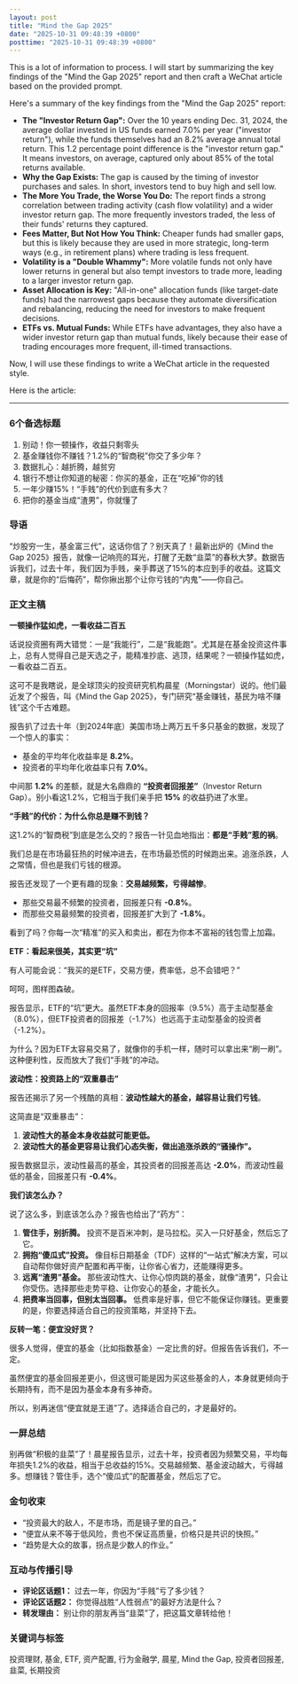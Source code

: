 ```yaml
---
layout: post
title: "Mind the Gap 2025"
date: "2025-10-31 09:48:39 +0800"
posttime: "2025-10-31 09:48:39 +0800"
---
```


This is a lot of information to process. I will start by summarizing the key findings of the "Mind the Gap 2025" report and then craft a WeChat article based on the provided prompt.

Here's a summary of the key findings from the "Mind the Gap 2025" report:

*   **The "Investor Return Gap":** Over the 10 years ending Dec. 31, 2024, the average dollar invested in US funds earned 7.0% per year ("investor return"), while the funds themselves had an 8.2% average annual total return. This 1.2 percentage point difference is the "investor return gap." It means investors, on average, captured only about 85% of the total returns available.
*   **Why the Gap Exists:** The gap is caused by the timing of investor purchases and sales. In short, investors tend to buy high and sell low.
*   **The More You Trade, the Worse You Do:** The report finds a strong correlation between trading activity (cash flow volatility) and a wider investor return gap. The more frequently investors traded, the less of their funds' returns they captured.
*   **Fees Matter, But Not How You Think:** Cheaper funds had smaller gaps, but this is likely because they are used in more strategic, long-term ways (e.g., in retirement plans) where trading is less frequent.
*   **Volatility is a "Double Whammy":** More volatile funds not only have lower returns in general but also tempt investors to trade more, leading to a larger investor return gap.
*   **Asset Allocation is Key:** "All-in-one" allocation funds (like target-date funds) had the narrowest gaps because they automate diversification and rebalancing, reducing the need for investors to make frequent decisions.
*   **ETFs vs. Mutual Funds:** While ETFs have advantages, they also have a wider investor return gap than mutual funds, likely because their ease of trading encourages more frequent, ill-timed transactions.

Now, I will use these findings to write a WeChat article in the requested style.

Here is the article:

---

### 6个备选标题

1.  别动！你一顿操作，收益只剩零头
2.  基金赚钱你不赚钱？1.2%的“智商税”你交了多少年？
3.  数据扎心：越折腾，越贫穷
4.  银行不想让你知道的秘密：你买的基金，正在“吃掉”你的钱
5.  一年少赚15%！“手贱”的代价到底有多大？
6.  把你的基金当成“渣男”，你就懂了

### 导语

“炒股穷一生，基金富三代”，这话你信了？别天真了！最新出炉的《Mind the Gap 2025》报告，就像一记响亮的耳光，打醒了无数“韭菜”的春秋大梦。数据告诉我们，过去十年，我们因为手贱，亲手葬送了15%的本应到手的收益。这篇文章，就是你的“后悔药”，帮你揪出那个让你亏钱的“内鬼”——你自己。

### 正文主稿

**一顿操作猛如虎，一看收益二百五**

话说投资圈有两大错觉：一是“我能行”，二是“我能跑”。尤其是在基金投资这件事上，总有人觉得自己是天选之子，能精准抄底、逃顶，结果呢？一顿操作猛如虎，一看收益二百五。

这可不是我瞎说，是全球顶尖的投资研究机构晨星（Morningstar）说的。他们最近发了个报告，叫《Mind the Gap 2025》，专门研究“基金赚钱，基民为啥不赚钱”这个千古难题。

报告扒了过去十年（到2024年底）美国市场上两万五千多只基金的数据，发现了一个惊人的事实：

*   基金的平均年化收益率是 **8.2%**。
*   投资者的平均年化收益率只有 **7.0%**。

中间那 **1.2%** 的差额，就是大名鼎鼎的 **“投资者回报差”**（Investor Return Gap）。别小看这1.2%，它相当于我们亲手把 **15%** 的收益扔进了水里。

**“手贱”的代价：为什么你总是赚不到钱？**

这1.2%的“智商税”到底是怎么交的？报告一针见血地指出：**都是“手贱”惹的祸**。

我们总是在市场最狂热的时候冲进去，在市场最恐慌的时候跑出来。追涨杀跌，人之常情，但也是我们亏钱的根源。

报告还发现了一个更有趣的现象：**交易越频繁，亏得越惨**。

*   那些交易最不频繁的投资者，回报差只有 **-0.8%**。
*   而那些交易最频繁的投资者，回报差扩大到了 **-1.8%**。

看到了吗？你每一次“精准”的买入和卖出，都在为你本不富裕的钱包雪上加霜。

**ETF：看起来很美，其实更“坑”**

有人可能会说：“我买的是ETF，交易方便，费率低，总不会错吧？”

呵呵，图样图森破。

报告显示，ETF的“坑”更大。虽然ETF本身的回报率（9.5%）高于主动型基金（8.0%），但ETF投资者的回报差（-1.7%）也远高于主动型基金的投资者（-1.2%）。

为什么？因为ETF太容易交易了，就像你的手机一样，随时可以拿出来“刷一刷”。这种便利性，反而放大了我们“手贱”的冲动。

**波动性：投资路上的“双重暴击”**

报告还揭示了另一个残酷的真相：**波动性越大的基金，越容易让我们亏钱**。

这简直是“双重暴击”：

1.  **波动性大的基金本身收益就可能更低。**
2.  **波动性大的基金更容易让我们心态失衡，做出追涨杀跌的“骚操作”。**

报告数据显示，波动性最高的基金，其投资者的回报差高达 **-2.0%**，而波动性最低的基金，回报差只有 **-0.4%**。

**我们该怎么办？**

说了这么多，到底该怎么办？报告也给出了“药方”：

1.  **管住手，别折腾。** 投资不是百米冲刺，是马拉松。买入一只好基金，然后忘了它。
2.  **拥抱“傻瓜式”投资。** 像目标日期基金（TDF）这样的“一站式”解决方案，可以自动帮你做好资产配置和再平衡，让你省心省力，还能赚得更多。
3.  **远离“渣男”基金。** 那些波动性大、让你心惊肉跳的基金，就像“渣男”，只会让你受伤。选择那些走势平稳、让你安心的基金，才能长久。
4.  **把费率当回事，但别太当回事。** 低费率是好事，但它不能保证你赚钱。更重要的是，你要选择适合自己的投资策略，并坚持下去。

**反转一笔：便宜没好货？**

很多人觉得，便宜的基金（比如指数基金）一定比贵的好。但报告告诉我们，不一定。

虽然便宜的基金回报差更小，但这很可能是因为买这些基金的人，本身就更倾向于长期持有，而不是因为基金本身有多神奇。

所以，别再迷信“便宜就是王道”了。选择适合自己的，才是最好的。

### 一屏总结

别再做“积极的韭菜”了！晨星报告显示，过去十年，投资者因为频繁交易，平均每年损失1.2%的收益，相当于总收益的15%。交易越频繁、基金波动越大，亏得越多。想赚钱？管住手，选个“傻瓜式”的配置基金，然后忘了它。

### 金句收束

*   “投资最大的敌人，不是市场，而是镜子里的自己。”
*   “便宜从来不等于低风险，贵也不保证高质量，价格只是共识的快照。”
*   “趋势是大众的故事，拐点是少数人的作业。”

### 互动与传播引导

*   **评论区话题1：** 过去一年，你因为“手贱”亏了多少钱？
*   **评论区话题2：** 你觉得战胜“人性弱点”的最好方法是什么？
*   **转发理由：** 别让你的朋友再当“韭菜”了，把这篇文章转给他！

### 关键词与标签

投资理财, 基金, ETF, 资产配置, 行为金融学, 晨星, Mind the Gap, 投资者回报差, 韭菜, 长期投资
